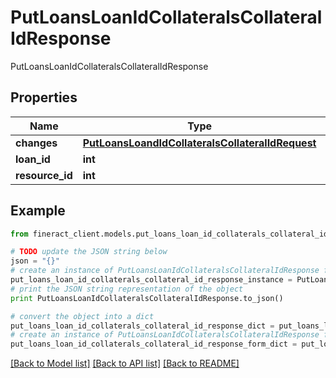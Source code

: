 # PutLoansLoanIdCollateralsCollateralIdResponse

PutLoansLoanIdCollateralsCollateralIdResponse

## Properties

Name | Type | Description | Notes
------------ | ------------- | ------------- | -------------
**changes** | [**PutLoansLoandIdCollateralsCollateralIdRequest**](PutLoansLoandIdCollateralsCollateralIdRequest.md) |  | [optional] 
**loan_id** | **int** |  | [optional] 
**resource_id** | **int** |  | [optional] 

## Example

```python
from fineract_client.models.put_loans_loan_id_collaterals_collateral_id_response import PutLoansLoanIdCollateralsCollateralIdResponse

# TODO update the JSON string below
json = "{}"
# create an instance of PutLoansLoanIdCollateralsCollateralIdResponse from a JSON string
put_loans_loan_id_collaterals_collateral_id_response_instance = PutLoansLoanIdCollateralsCollateralIdResponse.from_json(json)
# print the JSON string representation of the object
print PutLoansLoanIdCollateralsCollateralIdResponse.to_json()

# convert the object into a dict
put_loans_loan_id_collaterals_collateral_id_response_dict = put_loans_loan_id_collaterals_collateral_id_response_instance.to_dict()
# create an instance of PutLoansLoanIdCollateralsCollateralIdResponse from a dict
put_loans_loan_id_collaterals_collateral_id_response_form_dict = put_loans_loan_id_collaterals_collateral_id_response.from_dict(put_loans_loan_id_collaterals_collateral_id_response_dict)
```
[[Back to Model list]](../README.md#documentation-for-models) [[Back to API list]](../README.md#documentation-for-api-endpoints) [[Back to README]](../README.md)


